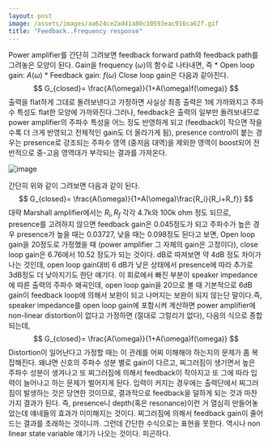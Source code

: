 ```yaml
---
layout: post
image: /assets/images/aa624ce2ad41a80c10593eac916ca62f.gif
title: "Feedback..Frequency response"
---
```


Power amplifier를 간단히 그려보면 feedback forward path와 feedback path를 그려놓은 모양이 된다. Gain을 frequency ($\omega$)의 함수로 나타내면, 즉 * Open loop gain: $A(\omega)$  * Feedback gain: $f(\omega)$ Close loop gain은 다음과 같아진다.$$ G_{closed}= \frac{A(\omega)}{1+A(\omega)f(\omega)} $$출력을 flat하게 그대로 돌려보낸다고 가정하면 사실상 최종 출력은 1에 가까와지고 주파수 특성도 flat한 모양에 가까와진다.그러나, feedback은 출력의 일부만 돌려보내므로 power amplifier의 주파수 특성을 어느 정도 반영하게 되고 (feedback이 작으면 작을 수록 더 크게 반영되고 전체적인 gain도 더 올라가게 됨), presence control이 붙는 경우는 presence로 강조되는 주파수 영역 (중저음 대역)을 제외한 영역이 boost되어 전반적으로 중-고음 영역대가 부각되는 결과를 가져온다.





![image](/assets/images/aa624ce2ad41a80c10593eac916ca62f.gif)



 간단히 위와 같이 그려보면 다음과 같이 된다.$$ G_{closed}= \frac{A(\omega)}{1+A(\omega)\frac{R_i}{R_i+R_f}} $$대략 Marshall amplifier에서는 $R_i, R_f$ 각각 4.7k와 100k ohm 정도 되므로, presence를 고려하지 않으면 feedback gain은 0.045정도가 되고 주파수가 높은 경우 presence가 높을 때는 0.03727, 낮을 때는 0.098정도 된다고 보면, Open loop gain을 20정도로 가정했을 때 (power amplifier 그 자체의 gain은 고정이다), close loop gain은 6.76에서 10.52 정도가 되는 것이다. dB로 따져보면 약 4dB 정도 차이가 나는 것인데, open loop gain대비 6 dB가 낮은 상태에서 presence에 따라 추가로 3dB정도 더 낮아지기도 한단 얘기다. 이 회로에서 빠진 부분이 speaker impedance에 따른 출력의 주파수 왜곡인데, open loop gain을 20으로 볼 때 기본적으로 6dB gain이 feedback loop에 의해서 보완이 되고 나머지는 보완이 되지 않는단 말이다.즉, speaker impedance를 open loop gain에 포함시켜 계산하면 power amplifier에 non-linear distortion이 없다고 가정하면 (절대로 그럴리가 없다), 다음의 식으로 종합되는데,$$ G_{closed}= \frac{A(\omega)}{1+A(\omega)f(\omega)} $$Distortion이 일어난다고 가정할 때는 이 관례를 어찌 이해해야 하는지의 문제가 좀 복잡해진다. 왜냐면 신호의 주파수 성분 별로 gain이 다르고, 찌그러짐이 생기면서 높은 주파수 성분이 생겨나고 또 찌그러짐에 의해서 feedback이 작아지고 또 그에 따라 입력이 늘어나고 하는 문제가 벌어지게 된다. 입력이 커지는 경우에는 출력단에서 찌그러짐이 발생하는 것은 당연한 것이므로, 결과적으로 feedback을 덜하게 되는 것과 마찬가지 결과가 된다. 즉, presence니 depth(혹은 resonance)이런 거 열심히 만들어놓았는데 얘네들의 효과가 미미해지는 것이다. 찌그러짐에 의해서 feedback gain이 줄어드는 결과를 초래하는 것이니까. 그런데 간단한 수식으로는 표현을 못한다. 역시나 non linear state variable 얘기가 나오는 것이다. 피곤하다.

